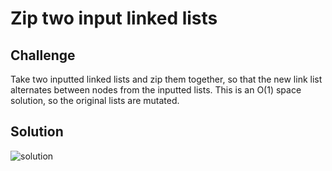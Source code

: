 # Zip two input linked lists

## Challenge
Take two inputted linked lists and zip them together, so that the new link list alternates between nodes from the inputted lists.
This is an O(1) space solution, so the original lists are mutated.

## Solution
![solution](https://github.com/dsnowb/data-structures-and-algorithms/blob/ll-merge/assets/06-ll_merge.jpg)

